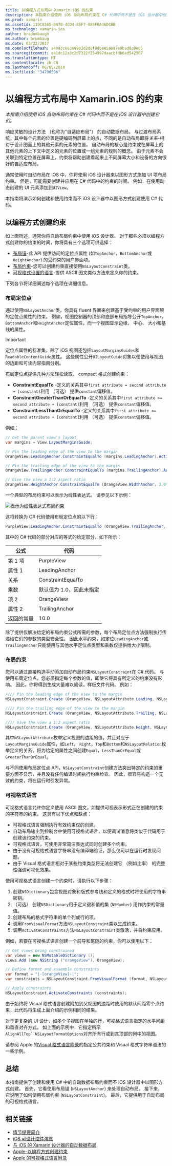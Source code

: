 ```yaml
---
title: 以编程方式布局中 Xamarin.iOS 的约束
description: 本指南介绍使用 iOS 自动布局约束在 C# 代码中而不是在 iOS 设计器中创建它们。
ms.prod: xamarin
ms.assetid: 119C8365-B470-4CD4-85F7-086F0A46DCBB
ms.technology: xamarin-ios
author: bradumbaugh
ms.author: brumbaug
ms.date: 03/22/2017
ms.openlocfilehash: a40a3c66369902d2d6f8dbee5a6a7e9bad8a9e05
ms.sourcegitcommit: ea1dc12a3c2d7322f234997daacbfdb6ad542507
ms.translationtype: MT
ms.contentlocale: zh-CN
ms.lasthandoff: 06/05/2018
ms.locfileid: "34790596"
---
```

# <a name="programmatic-layout-constraints-in-xamarinios"></a>以编程方式布局中 Xamarin.iOS 的约束

_本指南介绍使用 iOS 自动布局约束在 C# 代码中而不是在 iOS 设计器中创建它们。_

响应灵敏的设计方法 （也称为"自适应布局"） 的自动数据布局。 与过渡布局系统，其中每个元素的位置是硬编码到屏幕上的点，不同的是自动布局即将*关系*-相对于设计图面上的其他元素的元素的位置。 自动布局的核心是约束或在屏幕上的其他元素的上下文中定义的元素的位置或一组元素的规则的概念。 由于元素不会关联到特定位置在屏幕上，约束将帮助创建看起来上不同屏幕大小和设备的方向很好的自适应布局。

通常使用时自动布局在 iOS 中，你将使用 iOS 设计器来以图形方式施加 UI 项布局约束。 但是，可能需要创建并应用在 C# 代码中的约束的时间。 例如，在使用动态创建的 UI 元素添加到`UIView`。

本指南将演示如何创建和使用约束而不 iOS 设计器中以图形方式创建使用 C# 代码。

<a name="Creating-Constraints-Programmatically" />

## <a name="creating-constraints-programmatically"></a>以编程方式创建约束

如上面所述，通常你将自动布局约束中使用 iOS 设计器。 对于那些必须以编程方式创建你的约束的时间，你将具有三个选项可供选择：

* [布局锚](#Layout-Anchors)-此 API 提供访问的定位点属性 (如`TopAnchor`，`BottomAnchor`或`HeightAnchor`) 的受约束的用户界面项。
* [布局约束](#Layout-Constraints)-您可以创建约束直接使用`NSLayoutConstraint`类。
* [可视格式设置的语言](#Visual-Format-Language)-提供 ASCII 图文类似方法来定义你的约束。

下列各节将详细阐述每个选项在详细信息。

<a name="Layout-Anchors" />

### <a name="layout-anchors"></a>布局定位点

通过使用`NSLayoutAnchor`类，你具有 fluent 界面来创建基于受约束的用户界面项的定位点属性的约束。 例如，视图控制器的顶部和底部布局指导公开`TopAnchor`，`BottomAnchor`和`HeightAnchor`定位属性，而一个视图显示边缘、 中心、 大小和基线的属性。

> [!IMPORTANT]
> 定位点属性的标准集，除了 iOS 视图还包括`LayoutMarginsGuides`和`ReadableContentGuide`属性。 这些属性公开`UILayoutGuide`对象以便使用与视图的边距和可读内容指南分别。

布局定位点提供几种方法轻松读取、 compact 格式创建约束：

- **ConstraintEqualTo** -定义的关系其中`first attribute = second attribute + [constant]`利用 （可选） 提供`constant`偏移值。
- **ConstraintGreaterThanOrEqualTo** -定义的关系其中`first attribute >= second attribute + [constant]`利用 （可选） 提供`constant`偏移值。
- **ConstraintLessThanOrEqualTo** -定义的关系其中`first attribute <= second attribute + [constant]`利用 （可选） 提供`constant`偏移值。

例如：

```csharp
// Get the parent view's layout
var margins = View.LayoutMarginsGuide;

// Pin the leading edge of the view to the margin
OrangeView.LeadingAnchor.ConstraintEqualTo (margins.LeadingAnchor).Active = true;

// Pin the trailing edge of the view to the margin
OrangeView.TrailingAnchor.ConstraintEqualTo (margins.TrailingAnchor).Active = true;

// Give the view a 1:2 aspect ratio
OrangeView.HeightAnchor.ConstraintEqualTo (OrangeView.WidthAnchor, 2.0f);
```

一个典型的布局约束可以表示为线性表达式。 请参见以下示例：

[![](programmatic-layout-constraints-images/graph01.png "表示为线性表达式布局约束")](programmatic-layout-constraints-images/graph01.png#lightbox)

这将转换为 C# 代码使用布局定位点的以下行：

```csharp
PurpleView.LeadingAnchor.ConstraintEqualTo (OrangeView.TrailingAnchor, 10).Active = true; 
```

其中的 C# 代码的部分对应的等式的给定部分，如下所示：

|公式|代码|
|---|---|
|第 1 项|PurpleView|
|属性 1|LeadingAnchor|
|关系|ConstraintEqualTo|
|乘数|默认值为 1.0，因此未指定|
|项 2|OrangeView|
|属性 2|TrailingAnchor|
|返回的常量|10.0|

除了提供仅解决给定的布局约束公式所需的参数，每个布局定位点方法强制执行传递给它们的参数的类型安全性。 因此水平约束，如定位`LeadingAnchor`或`TrailingAnchor`只能使用与其他水平定位点类型和乘数仅提供给大小限制。

<a name="Layout-Constraints" />

### <a name="layout-constraints"></a>布局约束

您可以通过直接构造手动添加自动布局约束`NSLayoutConstraint`在 C# 代码。 与使用布局定位点，您必须指定每个参数的值，即使它将具有所定义的约束没有影响。 因此，你将得到生成大量难以阅读，样板文件代码。 例如：

```csharp
//// Pin the leading edge of the view to the margin
NSLayoutConstraint.Create (OrangeView, NSLayoutAttribute.Leading, NSLayoutRelation.Equal, View, NSLayoutAttribute.LeadingMargin, 1.0f, 0.0f).Active = true;

//// Pin the trailing edge of the view to the margin
NSLayoutConstraint.Create (OrangeView, NSLayoutAttribute.Trailing, NSLayoutRelation.Equal, View, NSLayoutAttribute.TrailingMargin, 1.0f, 0.0f).Active = true;

//// Give the view a 1:2 aspect ratio
NSLayoutConstraint.Create (OrangeView, NSLayoutAttribute.Height, NSLayoutRelation.Equal, OrangeView, NSLayoutAttribute.Width, 2.0f, 0.0f).Active = true;
```

其中`NSLayoutAttribute`枚举定义视图的边距的值，并且对应于`LayoutMarginsGuide`属性，如`Left`， `Right`，`Top`和`Bottom`和`NSLayoutRelation`枚举定义的关系，将为给定的属性之间创建`Equal`，`LessThanOrEqual`或`GreaterThanOrEqual`。

与不同使用布局定位点 API，`NSLayoutConstraint`创建方法突出特定的约束的重要方面不显示，并且没有任何编译时间执行约束检查。 因此，很容易构造一个无效的约束，将在运行时引发异常。

<a name="Visual-Format-Language" />

### <a name="visual-format-language"></a>可视格式语言

可视格式语言允许你定义使用 ASCII 图文，如提供可视表示形式正在创建的约束的字符串的约束。 这具有以下优点和缺点：

- 可视格式语言强制执行有效约束仅的创建。
 - 自动布局输出到控制台中使用可视格式语言，以便调试消息将类似于代码用于创建该约束的约束。
 - 可视格式语言，可使用非常简洁表达式同时创建多个约束。
 - 由于没有可视格式语言字符串没有编译端验证，那么仅可以在运行时发现问题。
 - 由于 Visual 格式语言相对于某些约束类型将无法创建它 （例如比率） 的完整性强调可视化效果。

使用可视格式语言创建一个约束时，请执行以下步骤：

1. 创建`NSDictionary`包含视图对象和版式参考线和定义的格式时将使用的字符串密钥。
2. （可选） 创建`NSDictionary`用于定义键和值的集 (`NSNumber`) 用作约束的常量值。
3. 创建布局的格式字符串的单个列或行的项。
4. 调用`FromVisualFormat`方法`NSLayoutConstraint`类以生成约束。
5. 调用`ActivateConstraints`方法`NSLayoutConstraint`类激活，并将约束应用。

例如，若要在可视格式语言创建一个前导和尾随的约束，你可以使用以下：

```csharp
// Get views being constrained
var views = new NSMutableDictionary (); 
views.Add (new NSString ("orangeView"), OrangeView);

// Define format and assemble constraints
var format = "|-[orangeView]-|";
var constraints = NSLayoutConstraint.FromVisualFormat (format, NSLayoutFormatOptions.AlignAllTop, null, views);

// Apply constraints
NSLayoutConstraint.ActivateConstraints (constraints);
```

由于始终将 Visual 格式语言创建附加到父视图的边距时使用的默认间距零个点约束，此代码将生成上面介绍的示例相同的结果。

对于更复杂的 UI 设计，如多个子视图在单独的行，可视格式语言指定的水平间距和垂直对齐方式。 如上面的示例中，它指定所示`AlignAllTop``NSLayoutFormatOptions`对齐所有行或到其顶部的列中的视图。

请参阅 Apple 的[Visual 格式语言附录](https://developer.apple.com/library/ios/documentation/UserExperience/Conceptual/AutolayoutPG/VisualFormatLanguage.html#//apple_ref/doc/uid/TP40010853-CH27-SW1)的指定公共约束和 Visual 格式字符串语法的一些示例。

<a name="Summary" />

## <a name="summary"></a>总结

本指南提供了创建和使用 C# 中的自动数据布局约束而不 iOS 设计器中以图形方式创建。 首先，它看使用布局锚 (`NSLayoutAnchor`) 来处理自动布局。 接下来，它说明了如何使用布局约束 (`NSLayoutConstraint`)。 最后，它提供用于自动布局的可视格式语言。

## <a name="related-links"></a>相关链接

- [情节提要简介](~/ios/user-interface/storyboards/index.md)
- [iOS 可设计控件演练](~/ios/user-interface/designer/ios-designable-controls-walkthrough.md)
- [与 iOS 的 Xamarin 设计器的自动数据布局](~/ios/user-interface/designer/designer-auto-layout.md#modifying-in-code)
- [Apple-以编程方式创建约束](https://developer.apple.com/library/ios/documentation/UserExperience/Conceptual/AutolayoutPG/ProgrammaticallyCreatingConstraints.html#//apple_ref/doc/uid/TP40010853-CH16-SW1)
- [Apple 的可视格式语言附录](https://developer.apple.com/library/ios/documentation/UserExperience/Conceptual/AutolayoutPG/VisualFormatLanguage.html#//apple_ref/doc/uid/TP40010853-CH27-SW1)
